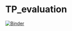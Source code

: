 # TP_evaluation
[![Binder](https://mybinder.org/badge_logo.svg)](https://mybinder.org/v2/gh/malek-ghozzi/TP_evaluation/main)
